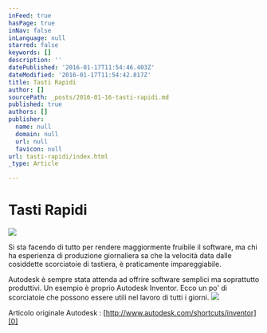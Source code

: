 ```yaml
---
inFeed: true
hasPage: true
inNav: false
inLanguage: null
starred: false
keywords: []
description: ''
datePublished: '2016-01-17T11:54:46.403Z'
dateModified: '2016-01-17T11:54:42.817Z'
title: Tasti Rapidi
author: []
sourcePath: _posts/2016-01-16-tasti-rapidi.md
published: true
authors: []
publisher:
  name: null
  domain: null
  url: null
  favicon: null
url: tasti-rapidi/index.html
_type: Article

---
```

# Tasti Rapidi
![](https://the-grid-user-content.s3-us-west-2.amazonaws.com/317fceaa-49fd-4250-b0ee-90a8959e9d09.png)

Si sta facendo di tutto per rendere maggiormente fruibile il software, ma chi ha esperienza di produzione giornaliera sa che la velocità data dalle cosiddette scorciatoie di tastiera, è praticamente impareggiabile. 

Autodesk è sempre stata attenda ad offrire software semplici ma soprattutto produttivi. Un esempio è proprio Autodesk Inventor. Ecco un po' di scorciatoie che possono essere utili nel lavoro di tutti i giorni.
![](https://the-grid-user-content.s3-us-west-2.amazonaws.com/72cf37e1-4f27-4294-b588-41bc55d046fb.jpg)

Articolo originale Autodesk : [http://www.autodesk.com/shortcuts/inventor][0]

[0]: http://www.autodesk.com/shortcuts/inventor